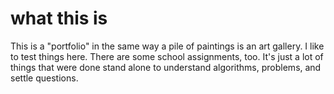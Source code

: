 # what this is
This is a "portfolio" in the same way a pile of paintings is an art gallery. I like to test things here. There are some school assignments, too. It's just a lot of things that were done stand alone to understand algorithms, problems, and settle questions.
